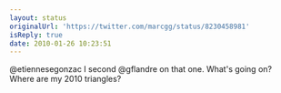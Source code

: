 ```yaml
---
layout: status
originalUrl: 'https://twitter.com/marcgg/status/8230458981'
isReply: true
date: 2010-01-26 10:23:51
---
```


@etiennesegonzac I second @gflandre on that one. What's going on? Where are my 2010 triangles?
